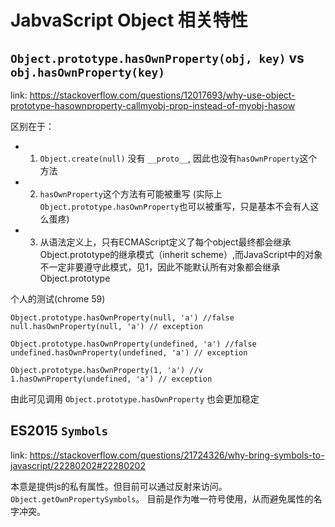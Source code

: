 # JabvaScript Object 相关特性

## `Object.prototype.hasOwnProperty(obj, key)` vs `obj.hasOwnProperty(key)`

link: https://stackoverflow.com/questions/12017693/why-use-object-prototype-hasownproperty-callmyobj-prop-instead-of-myobj-hasow

区别在于：
- 1. `Object.create(null)` 没有 `__proto__`, 因此也没有`hasOwnProperty`这个方法
- 2. `hasOwnProperty`这个方法有可能被重写 (实际上`Object.prototype.hasOwnProperty`也可以被重写，只是基本不会有人这么蛋疼)
- 3. 从语法定义上，只有ECMAScript定义了每个object最终都会继承Object.prototype的继承模式（inherit scheme）,而JavaScript中的对象不一定非要遵守此模式，见1，因此不能默认所有对象都会继承Object.prototype

个人的测试(chrome 59)
````
Object.prototype.hasOwnProperty(null, 'a') //false
null.hasOwnProperty(null, 'a') // exception

Object.prototype.hasOwnProperty(undefined, 'a') //false
undefined.hasOwnProperty(undefined, 'a') // exception

Object.prototype.hasOwnProperty(1, 'a') //v
1.hasOwnProperty(undefined, 'a') // exception
````
由此可见调用 `Object.prototype.hasOwnProperty` 也会更加稳定


## ES2015 `Symbols`
link: https://stackoverflow.com/questions/21724326/why-bring-symbols-to-javascript/22280202#22280202

本意是提供js的私有属性。但目前可以通过反射来访问。`Object.getOwnPropertySymbols`。
目前是作为唯一符号使用，从而避免属性的名字冲突。
